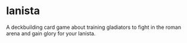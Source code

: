 # lanista
A deckbuilding card game about training gladiators to fight in the roman arena and gain glory for your lanista.
